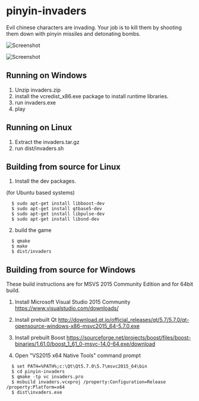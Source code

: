 pinyin-invaders
===============

Evil chinese characters are invading. Your job is to kill them by shooting
them down with pinyin missiles and detonating bombs.

![Screenshot](https://raw.githubusercontent.com/ensisoft/pinyin-invaders/master/screens/menu.png "Main menu")

![Screenshot](https://raw.githubusercontent.com/ensisoft/pinyin-invaders/master/screens/invaders.png "pinyin-invaders are attacking!")

Running on Windows
-----------------------

1. Unzip invaders.zip
1. install the vcredist_x86.exe package to install runtime libraries.
2. run invaders.exe
3. play


Running on Linux
-----------------------

1. Extract the invaders.tar.gz
2. run dist/invaders.sh



Building from source for Linux
-------------------------------

1. Install the dev packages.

  (for Ubuntu based systems)
```
  $ sudo apt-get install libboost-dev
  $ sudo apt-get install qtbase5-dev
  $ sudo apt-get install libpulse-dev
  $ sudo apt-get install libsnd-dev

```

2. build the game

```
  $ qmake
  $ make
  $ dist/invaders 
```


Building from source for Windows
---------------------------------

These build instructions are for MSVS 2015 Community Edition and for 64bit build.

1. Install Microsoft Visual Studio 2015 Community
https://www.visualstudio.com/downloads/

2. Install prebuilt Qt 
http://download.qt.io/official_releases/qt/5.7/5.7.0/qt-opensource-windows-x86-msvc2015_64-5.7.0.exe

3. Install prebuilt Boost
https://sourceforge.net/projects/boost/files/boost-binaries/1.61.0/boost_1_61_0-msvc-14.0-64.exe/download

4. Open "VS2015 x64 Native Tools" command prompt
```
  $ set PATH=%PATH%;c:\Qt\Qt5.7.0\5.7\msvc2015_64\bin
  $ cd pinyin-invaders
  $ qmake -tp vc invaders.pro
  $ msbuild invaders.vcxproj /property:Configuration=Release /property:Platform=x64
  $ dist\invaders.exe
``` 

